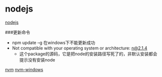 # nodejs
[nodejs](https://nodejs.org/en/ "nodejs")

###更新命令
- npm update –g 在windows下不能更新成功 
- Not compatible with your operating system or architecture: n@2.1.4
  - 这个package的源码，它是把node的安装路径写死了的，非默认安装都会提示没有安装node

[nvm](https://github.com/creationix/nvm "bash")
[nvm-windows](https://github.com/coreybutler/nvm-windows "nvm-windows")
